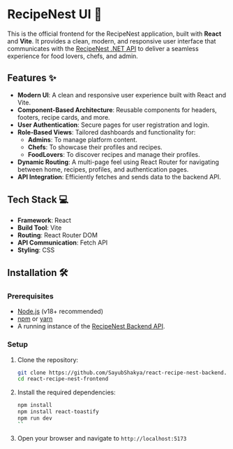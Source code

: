 # RecipeNest UI 🍳

This is the official frontend for the RecipeNest application, built with **React** and **Vite**. It provides a clean, modern, and responsive user interface that communicates with the [RecipeNest .NET API](https://github.com/SayubShakya/react-recipe-nest-frontend) to deliver a seamless experience for food lovers, chefs, and admin.

## Features ✨

- **Modern UI**: A clean and responsive user experience built with React and Vite.
- **Component-Based Architecture**: Reusable components for headers, footers, recipe cards, and more.
- **User Authentication**: Secure pages for user registration and login.
- **Role-Based Views**: Tailored dashboards and functionality for:
    - **Admins**: To manage platform content.
    - **Chefs**: To showcase their profiles and recipes.
    - **FoodLovers**: To discover recipes and manage their profiles.
- **Dynamic Routing**: A multi-page feel using React Router for navigating between home, recipes, profiles, and authentication pages.
- **API Integration**: Efficiently fetches and sends data to the backend API.

## Tech Stack 💻

- **Framework**: React
- **Build Tool**: Vite
- **Routing**: React Router DOM
- **API Communication**: Fetch API
- **Styling**: CSS 

## Installation 🛠️

### Prerequisites
- [Node.js](https://nodejs.org/) (v18+ recommended)
- [npm](https://www.npmjs.com/) or [yarn](https://yarnpkg.com/)
- A running instance of the [RecipeNest Backend API](https://github.com/SayubShakya/dotnet-recipe-nest-backend).

### Setup

1.  Clone the repository:
    ```bash
    git clone https://github.com/SayubShakya/react-recipe-nest-backend.git
    cd react-recipe-nest-frontend
    ```

2.  Install the required dependencies:
    ```bash
    npm install
    npm install react-toastify
    npm run dev
    ``

3.  Open your browser and navigate to `http://localhost:5173`